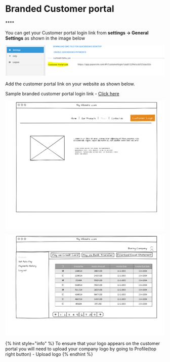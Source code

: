 # Branded Customer portal

\*\*\*\*

You can get your Customer portal login link from **settings -&gt; General Settings** as shown in the image below

![](.gitbook/assets/customer-portal.PNG)

Add the customer portal link on your website as shown below. 

Sample branded customer portal login link - [Click here](https://app.payorcrm.com/#!/Customerlogin/5aa8122f4e5cdcf256ac02ef)

![](.gitbook/assets/image.png)

![](.gitbook/assets/dnjhmgmv4aaax4a.jpg)

{% hint style="info" %}
To ensure that your logo appears on the customer portal you will need to upload your company logo by going to Profile\(top right button\) - Upload logo
{% endhint %}



